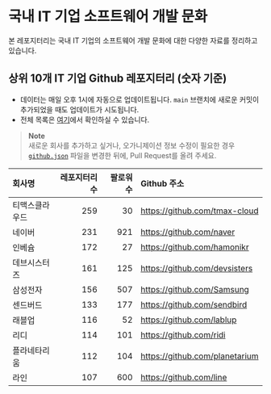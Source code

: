 # 국내 IT 기업 소프트웨어 개발 문화
본 레포지터리는 국내 IT 기업의 소프트웨어 개발 문화에 대한 다양한 자료를 정리하고 있습니다.

## 상위 10개 IT 기업 Github 레포지터리 (숫자 기준)

- 데이터는 매일 오후 1시에 자동으로 업데이트됩니다. `main` 브랜치에 새로운 커밋이 추가되었을 때도 업데이트가 시도됩니다.
- 전체 목록은 [여기](./github.md)에서 확인하실 수 있습니다.

> **Note**<br />
> 새로운 회사를 추가하고 싶거나, 오가니제이션 정보 수정이 필요한 경우 [`github.json`](./github.json) 파일을 변경한 뒤에, Pull Request를 올려 주세요.

<!-- MARKDOWN_TABLE(GITHUB): START -->

| **회사명** | **레포지터리 수** | **팔로워 수** | **Github 주소** |
|:---|---:|---:|:---|
| 티맥스클라우드 | 259 | 30 | https://github.com/tmax-cloud |
| 네이버 | 231 | 921 | https://github.com/naver |
| 인베슘 | 172 | 27 | https://github.com/hamonikr |
| 데브시스터즈 | 161 | 125 | https://github.com/devsisters |
| 삼성전자 | 156 | 507 | https://github.com/Samsung |
| 센드버드 | 133 | 177 | https://github.com/sendbird |
| 래블업 | 116 | 52 | https://github.com/lablup |
| 리디 | 114 | 101 | https://github.com/ridi |
| 플라네타리움 | 112 | 104 | https://github.com/planetarium |
| 라인 | 107 | 600 | https://github.com/line |

<!-- MARKDOWN_TABLE(GITHUB): END -->
